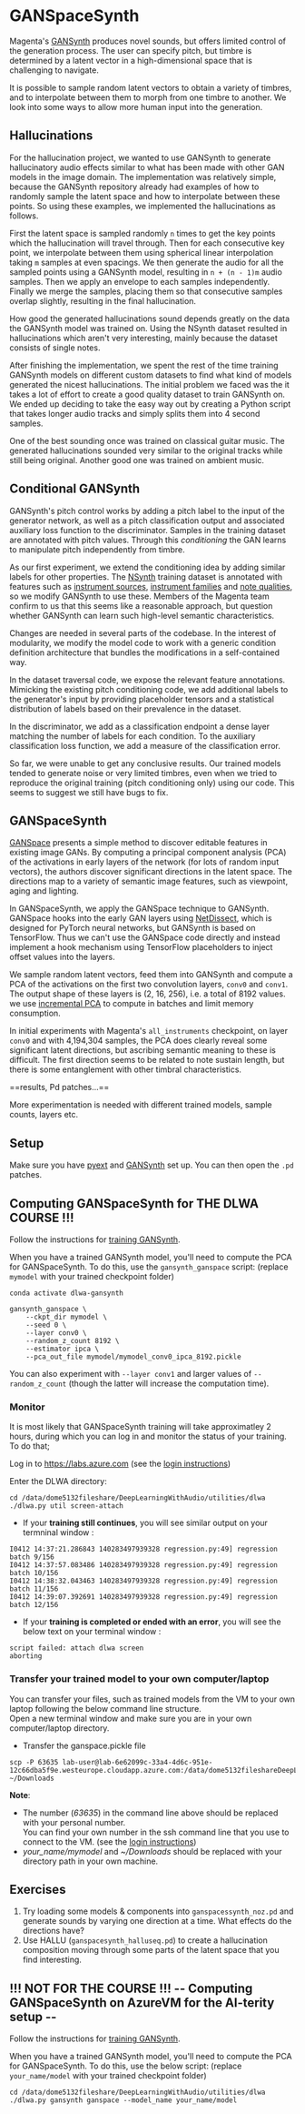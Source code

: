 # GANSpaceSynth

Magenta's [GANSynth](https://magenta.tensorflow.org/gansynth) produces novel sounds, but offers limited control of the generation process. The user can specify pitch, but timbre is determined by a latent vector in a high-dimensional space that is challenging to navigate.

It is possible to sample random latent vectors to obtain a variety of timbres, and to interpolate between them to morph from one timbre to another. We look into some ways to allow more human input into the generation.

## Hallucinations

For the hallucination project, we wanted to use GANSynth to generate hallucinatory audio effects similar to what has been made with other GAN models in the image domain. The implementation was relatively simple, because the GANSynth repository already had examples of how to randomly sample the latent space and how to interpolate between these points. So using these examples, we implemented the hallucinations as follows.

First the latent space is sampled randomly `n` times to get the key points which the hallucination will travel through. Then for each consecutive key point, we interpolate between them using spherical linear interpolation taking `m` samples at even spacings. We then generate the audio for all the sampled points using a GANSynth model, resulting in `n + (n - 1)m` audio samples. Then we apply an envelope to each samples independently. Finally we merge the samples, placing them so that consecutive samples overlap slightly, resulting in the final hallucination.

How good the generated hallucinations sound depends greatly on the data the GANSynth model was trained on. Using the NSynth dataset resulted in hallucinations which aren't very interesting, mainly because the dataset consists of single notes. 

After finishing the implementation, we spent the rest of the time training GANSynth models on different custom datasets to find what kind of models generated the nicest hallucinations. The initial problem we faced was the it takes a lot of effort to create a good quality dataset to train GANSynth on. We ended up deciding to take the easy way out by creating a Python script that takes longer audio tracks and simply splits them into 4 second samples. 

One of the best sounding once was trained on classical guitar music. The generated hallucinations sounded very similar to the original tracks while still being original.
Another good one was trained on ambient music.

## Conditional GANSynth

GANSynth's pitch control works by adding a pitch label to the input of the generator network, as well as a pitch classification output and associated auxiliary loss function to the discriminator. Samples in the training dataset are annotated with pitch values. Through this *conditioning* the GAN learns to manipulate pitch independently from timbre.

As our first experiment, we extend the conditioning idea by adding similar labels for other properties. The [NSynth](https://magenta.tensorflow.org/datasets/nsynth) training dataset is annotated with features such as [instrument sources](https://magenta.tensorflow.org/datasets/nsynth#instrument-sources), [instrument families](https://magenta.tensorflow.org/datasets/nsynth#instrument-families) and [note qualities](https://magenta.tensorflow.org/datasets/nsynth#note-qualities), so we modify GANSynth to use these. Members of the Magenta team confirm to us that this seems like a reasonable approach, but question whether GANSynth can learn such high-level semantic characteristics.

Changes are needed in several parts of the codebase. In the interest of modularity, we modify the model code to work with a generic condition definition architecture that bundles the modifications in a self-contained way. 

In the dataset traversal code, we expose the relevant feature annotations. Mimicking the existing pitch conditioning code, we add additional labels to the generator's input by providing placeholder tensors and a statistical distribution of labels based on their prevalence in the dataset.

In the discriminator, we add as a classification endpoint a dense layer matching the number of labels for each condition. To the auxiliary classification loss function, we add a measure of the classification error.

So far, we were unable to get any conclusive results. Our trained models tended to generate noise or very limited timbres, even when we tried to reproduce the original training (pitch conditioning only) using our code. This seems to suggest we still have bugs to fix.

## GANSpaceSynth

[GANSpace](https://arxiv.org/abs/2004.02546) presents a simple method to discover editable features in existing image GANs. By computing a principal component analysis (PCA) of the activations in early layers of the network (for lots of random input vectors), the authors discover significant directions in the latent space. The directions map to a variety of semantic image features, such as viewpoint, aging and lighting.

In GANSpaceSynth, we apply the GANSpace technique to GANSynth. GANSpace hooks into the early GAN layers using [NetDissect](http://netdissect.csail.mit.edu/), which is designed for PyTorch neural networks, but GANSynth is based on TensorFlow. Thus we can't use the GANSpace code directly and instead implement a hook mechanism using TensorFlow placeholders to inject offset values into the layers.

We sample random latent vectors, feed them into GANSynth and compute a PCA of the activations on the first two convolution layers, `conv0` and `conv1`. The output shape of these layers is (2, 16, 256), i.e. a total of 8192 values. we use [incremental PCA](https://scikit-learn.org/stable/auto_examples/decomposition/plot_incremental_pca.html) to compute in batches and limit memory consumption.

In initial experiments with Magenta's `all_instruments` checkpoint, on layer `conv0` and with 4,194,304 samples, the PCA does clearly reveal some significant latent directions, but ascribing semantic meaning to these is difficult. The first direction seems to be related to note sustain length, but there is some entanglement with other timbral characteristics.

==results, Pd patches...==

More experimentation is needed with different trained models, sample counts, layers etc.

## Setup

Make sure you have [pyext](../utilities/pyext-setup) and [GANSynth](../03_nsynth_and_gansynth/gansynth) set up. You can then open the `.pd` patches.


## Computing GANSpaceSynth for THE DLWA COURSE !!!

Follow the instructions for [training GANSynth](../03_nsynth_and_gansynth/gansynth/training/README.md).

When you have a trained GANSynth model, you'll need to compute the PCA for GANSpaceSynth. To do this, use the `gansynth_ganspace` script: (replace `mymodel` with your trained checkpoint folder)

```
conda activate dlwa-gansynth

gansynth_ganspace \
    --ckpt_dir mymodel \
    --seed 0 \
    --layer conv0 \
    --random_z_count 8192 \
    --estimator ipca \
    --pca_out_file mymodel/mymodel_conv0_ipca_8192.pickle
```

You can also experiment with `--layer conv1` and larger values of `--random_z_count` (though the latter will increase the computation time).


### Monitor

It is most likely that GANSpaceSynth training will take approximatley 2 hours, during which you can log in and monitor the status of your training. To do that;

Log in to https://labs.azure.com
(see the [login instructions](../00_introduction/))

Enter the DLWA directory:
```
cd /data/dome5132fileshare/DeepLearningWithAudio/utilities/dlwa
./dlwa.py util screen-attach
```

- If your **training still continues**, you will see similar output on your termninal window :

```
I0412 14:37:21.286843 140283497939328 regression.py:49] regression batch 9/156
I0412 14:37:57.083486 140283497939328 regression.py:49] regression batch 10/156
I0412 14:38:32.043463 140283497939328 regression.py:49] regression batch 11/156
I0412 14:39:07.392691 140283497939328 regression.py:49] regression batch 12/156
```

- If your **training is completed or ended with an error**, you will see the below text on your terminal window :

```
script failed: attach dlwa screen
aborting
```


### Transfer your trained model to your own computer/laptop

You can transfer your files, such as trained models from the VM to your own laptop following the below command line structure.  
Open a new terminal window and make sure you are in your own computer/laptop directory.

- Transfer the ganspace.pickle file

```
scp -P 63635 lab-user@lab-6e62099c-33a4-4d6c-951e-12c66dba5f9e.westeurope.cloudapp.azure.com:/data/dome5132fileshareDeepLearningWithAudio/utilities/dlwa/models/gansynth/your_name/mymodel/ganspace.pickle ~/Downloads
```

__Note__:  
- The number (*63635*) in the command line above should be replaced with your personal number.  
You can find your own number in the ssh command line that you use to connect to the VM. (see the [login instructions](../00_introduction/))
- *your_name/mymodel* and *~/Downloads* should be replaced with your directory path in your own machine. 




## Exercises

1. Try loading some models & components into `ganspacessynth_noz.pd` and generate sounds by varying one direction at a time. What effects do the directions have?
2. Use HALLU (`ganspacesynth_halluseq.pd`) to create a hallucination composition moving through some parts of the latent space that you find interesting.


## !!! NOT FOR THE COURSE !!! -- Computing GANSpaceSynth on AzureVM for the AI-terity setup --

Follow the instructions for [training GANSynth](../03_nsynth_and_gansynth/gansynth/training/azure_training.md).

When you have a trained GANSynth model, you'll need to compute the PCA for GANSpaceSynth. To do this, use the below script: (replace `your_name/model` with your trained checkpoint folder)

```
cd /data/dome5132fileshare/DeepLearningWithAudio/utilities/dlwa
./dlwa.py gansynth ganspace --model_name your_name/model
```


